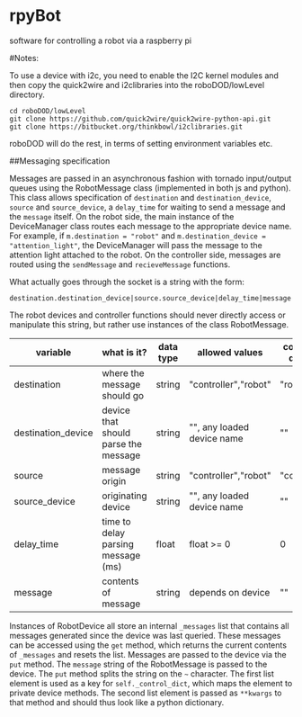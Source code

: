 rpyBot
=======

software for controlling a robot via a raspberry pi

#Notes:

To use a device with i2c, you need to enable the I2C kernel modules and
then copy the quick2wire and i2clibraries into the roboDOD/lowLevel 
directory.  

    cd roboDOD/lowLevel
    git clone https://github.com/quick2wire/quick2wire-python-api.git
    git clone https://bitbucket.org/thinkbowl/i2clibraries.git

roboDOD will do the rest, in terms of setting environment variables etc.

##Messaging specification

Messages are passed in an asynchronous fashion with tornado input/output 
queues using the RobotMessage class (implemented in both js and python). This
class allows specification of `destination` and `destination_device`,
`source` and `source_device`, a `delay_time` for waiting to send a
message and the `message` itself.  On the robot side, the main instance of
the DeviceManager class routes each message to the appropriate device name. 
For example, if `m.destination = "robot"` and `m.destination_device = 
"attention_light"`, the DeviceManager will pass the message to the attention
light attached to the robot.  On the controller side, messages are routed using
the `sendMessage` and `recieveMessage` functions. 

What actually goes through the socket is a string with the form:

    destination.destination_device|source.source_device|delay_time|message

The robot devices and controller functions should never directly access or
manipulate this string, but rather use instances of the class RobotMessage.

variable | what is it? | data type | allowed values | controller default | robot default 
-------- | ----------- | --------- | -------------- | ------------------ | -------------
destination | where the message should go | string | "controller","robot" | "robot" | "controller"
destination_device | device that should parse the message | string | "", any loaded device name | "" | ""
source | message origin | string | "controller","robot" | "controller" | "robot" 
source_device | originating device | string | "", any loaded device name | "" | ""
delay_time | time to delay parsing message (ms) | float | float >= 0 | 0 | 0
message | contents of message | string | depends on device | "" | "" 

Instances of RobotDevice all store an internal `_messages` list that contains all
messages generated since the device was last queried.  These messages can be 
accessed using the `get` method, which returns the current contents of `_messages`
and resets the list.  Messages are passed to the device via the `put` method.  The
`message` string of the RobotMessage is passed to the device. The `put` method 
splits the string on the `~` character.  The first list element is used as a key
for `self._control_dict`, which maps the element to private device methods.  The
second list element is passed as `**kwargs` to that method and should thus look
like a python dictionary.

